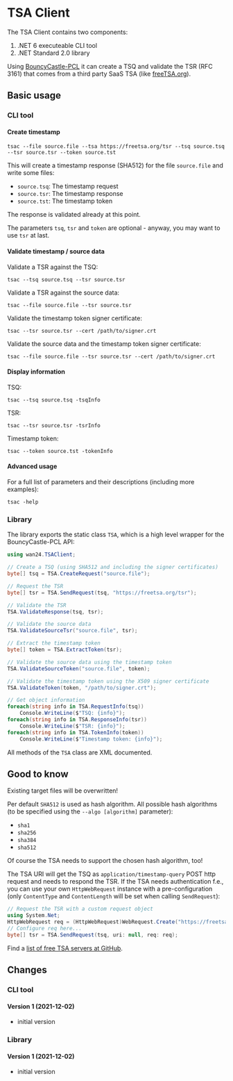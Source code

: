 # TSA Client

The TSA Client contains two components:

1. .NET 6 executeable CLI tool
2. .NET Standard 2.0 library

Using [BouncyCastle-PCL](https://github.com/clairernovotny/BouncyCastle-PCL) it can create a TSQ and validate the TSR (RFC 3161) that comes from a third party SaaS TSA (like [freeTSA.org](https://freetsa.org)).

## Basic usage

### CLI tool

#### Create timestamp

```
tsac --file source.file --tsa https://freetsa.org/tsr --tsq source.tsq --tsr source.tsr --token source.tst
```

This will create a timestamp response (SHA512) for the file `source.file` and write some files:

- `source.tsq`: The timestamp request
- `source.tsr`: The timestamp response
- `source.tst`: The timestamp token

The response is validated already at this point.

The parameters `tsq`, `tsr` and `token` are optional - anyway, you may want to use `tsr` at last.

#### Validate timestamp / source data

Validate a TSR against the TSQ:

```
tsac --tsq source.tsq --tsr source.tsr
```

Validate a TSR against the source data:

```
tsac --file source.file --tsr source.tsr
```

Validate the timestamp token signer certificate:

```
tsac --tsr source.tsr --cert /path/to/signer.crt
```

Validate the source data and the timestamp token signer certificate:

```
tsac --file source.file --tsr source.tsr --cert /path/to/signer.crt
```

#### Display information

TSQ:

```
tsac --tsq source.tsq -tsqInfo
```

TSR:

```
tsac --tsr source.tsr -tsrInfo
```

Timestamp token:

```
tsac --token source.tst -tokenInfo
```

#### Advanced usage

For a full list of parameters and their descriptions (including more examples):

```
tsac -help
```

### Library

The library exports the static class `TSA`, which is a high level wrapper for the BouncyCastle-PCL API:

```cs
using wan24.TSAClient;

// Create a TSQ (using SHA512 and including the signer certificates)
byte[] tsq = TSA.CreateRequest("source.file");

// Request the TSR
byte[] tsr = TSA.SendRequest(tsq, "https://freetsa.org/tsr");

// Validate the TSR
TSA.ValidateResponse(tsq, tsr);

// Validate the source data
TSA.ValidateSourceTsr("source.file", tsr);

// Extract the timestamp token
byte[] token = TSA.ExtractToken(tsr);

// Validate the source data using the timestamp token
TSA.ValidateSourceToken("source.file", token);

// Validate the timestamp token using the X509 signer certificate
TSA.ValidateToken(token, "/path/to/signer.crt");

// Get object information
foreach(string info in TSA.RequestInfo(tsq))
    Console.WriteLine($"TSQ: {info}");
foreach(string info in TSA.ResponseInfo(tsr))
    Console.WriteLine($"TSR: {info}");
foreach(string info in TSA.TokenInfo(token))
    Console.WriteLine($"Timestamp token: {info}");
```

All methods of the `TSA` class are XML documented.

## Good to know

Existing target files will be overwritten!

Per default `SHA512` is used as hash algorithm. All possible hash algorithms (to be specified using the `--algo [algorithm]` parameter):

- `sha1`
- `sha256`
- `sha384`
- `sha512`

Of course the TSA needs to support the chosen hash algorithm, too!

The TSA URI will get the TSQ as `application/timestamp-query` POST http request and needs to respond the TSR. If the TSA needs authentication f.e., you can use your own `HttpWebRequest` instance with a pre-configuration (only `ContentType` and `ContentLength` will be set when calling `SendRequest`):

```cs
// Request the TSR with a custom request object
using System.Net;
HttpWebRequest req = (HttpWebRequest)WebRequest.Create("https://freetsa.org/tsr");
// Configure req here...
byte[] tsr = TSA.SendRequest(tsq, uri: null, req: req);
```

Find a [list of free TSA servers at GitHub](https://gist.github.com/Manouchehri/fd754e402d98430243455713efada710).

## Changes

### CLI tool

#### Version 1 (2021-12-02)

- initial version

### Library

#### Version 1 (2021-12-02)

- initial version
